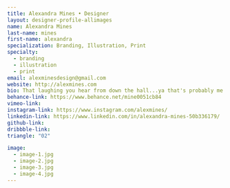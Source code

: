 ```yaml
---
title: Alexandra Mines • Designer
layout: designer-profile-allimages
name: Alexandra Mines
last-name: mines
first-name: alexandra
specialization: Branding, Illustration, Print
specialty:
  - branding
  - illustration
  - print
email: alexminesdesign@gmail.com
website: http://alexmines.com
bio: That laughing you hear from down the hall...ya that's probably me.
behance-link: https://www.behance.net/mine0051cb84
vimeo-link:
instagram-link: https://www.instagram.com/alexmines/
linkedin-link: https://www.linkedin.com/in/alexandra-mines-50b336179/
github-link:
dribbble-link:
triangle: "02"

image:
  - image-1.jpg
  - image-2.jpg
  - image-3.jpg
  - image-4.jpg
---
```

